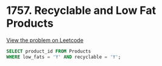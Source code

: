 # 1757. Recyclable and Low Fat Products

[View the problem on Leetcode](https://leetcode.com/problems/recyclable-and-low-fat-products/description/?envType=study-plan-v2&envId=top-sql-50)

```sql
SELECT product_id FROM Products
WHERE low_fats = 'Y' AND recyclable = 'Y';
```


